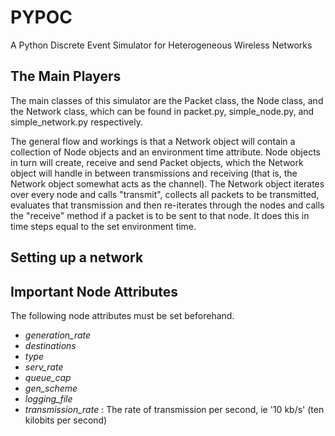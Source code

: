 # PYPOC
A Python Discrete Event Simulator for Heterogeneous Wireless Networks

## The Main Players
The main classes of this simulator are the Packet class, the Node class, and 
the Network class, which can be found in packet.py, simple_node.py, and simple_network.py
respectively. 

The general flow and workings is that a Network object will contain a collection of Node objects
and an environment time attribute. Node objects in turn will create, receive and send Packet objects,
which the Network object will handle in between transmissions and receiving (that is, the Network
object somewhat acts as the channel). The Network object iterates over every node and calls "transmit",
collects all packets to be transmitted, evaluates that transmission and then re-iterates through the nodes
and calls the "receive" method if a packet is to be sent to that node. It does this in time steps equal
to the set environment time.

## Setting up a network

## Important Node Attributes
The following node attributes must be set beforehand.

- _generation_rate_
- _destinations_
- _type_
- _serv_rate_ 
- _queue_cap_
- _gen_scheme_
- _logging_file_
- _transmission_rate_ : The rate of transmission per second, ie '10 kb/s' (ten kilobits per second)
 